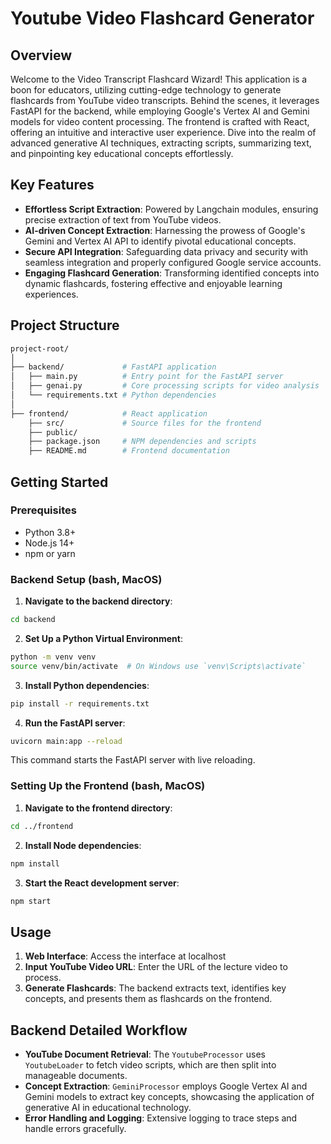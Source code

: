# Youtube Video Flashcard Generator

## Overview
Welcome to the Video Transcript Flashcard Wizard! This application is a boon for educators, utilizing cutting-edge technology to generate flashcards from YouTube video transcripts. Behind the scenes, it leverages FastAPI for the backend, while employing Google's Vertex AI and Gemini models for video content processing. The frontend is crafted with React, offering an intuitive and interactive user experience. Dive into the realm of advanced generative AI techniques, extracting scripts, summarizing text, and pinpointing key educational concepts effortlessly.

## Key Features
- **Effortless Script Extraction**: Powered by Langchain modules, ensuring precise extraction of text from YouTube videos.
- **AI-driven Concept Extraction**: Harnessing the prowess of Google's Gemini and Vertex AI API to identify pivotal educational concepts.
- **Secure API Integration**: Safeguarding data privacy and security with seamless integration and properly configured Google service accounts.
- **Engaging Flashcard Generation**: Transforming identified concepts into dynamic flashcards, fostering effective and enjoyable learning experiences.

## Project Structure
```bash
project-root/
│
├── backend/             # FastAPI application
│   ├── main.py          # Entry point for the FastAPI server
│   ├── genai.py         # Core processing scripts for video analysis
│   └── requirements.txt # Python dependencies
│
├── frontend/            # React application
    ├── src/             # Source files for the frontend
    ├── public/
    ├── package.json     # NPM dependencies and scripts
    ├── README.md        # Frontend documentation
```

## Getting Started

### Prerequisites
- Python 3.8+
- Node.js 14+
- npm or yarn

### Backend Setup (bash, MacOS)

1. **Navigate to the backend directory**:
```bash
cd backend
```    
2. **Set Up a Python Virtual Environment**:
```bash
python -m venv venv
source venv/bin/activate  # On Windows use `venv\Scripts\activate`
```
3. **Install Python dependencies**:
```bash
pip install -r requirements.txt
```

4. **Run the FastAPI server**:
```bash
uvicorn main:app --reload
```

This command starts the FastAPI server with live reloading.

### Setting Up the Frontend (bash, MacOS)

1. **Navigate to the frontend directory**:
```bash
cd ../frontend
```

2. **Install Node dependencies**:
```bash
npm install
```

3. **Start the React development server**:
```bash
npm start
```

## Usage

1. **Web Interface**: Access the interface at localhost
2. **Input YouTube Video URL**: Enter the URL of the lecture video to process.
3. **Generate Flashcards**: The backend extracts text, identifies key concepts, and presents them as flashcards on the frontend.

## Backend Detailed Workflow

- **YouTube Document Retrieval**: The `YoutubeProcessor` uses `YoutubeLoader` to fetch video scripts, which are then split into manageable documents.
- **Concept Extraction**: `GeminiProcessor` employs Google Vertex AI and Gemini models to extract key concepts, showcasing the application of generative AI in educational technology.
- **Error Handling and Logging**: Extensive logging to trace steps and handle errors gracefully.

